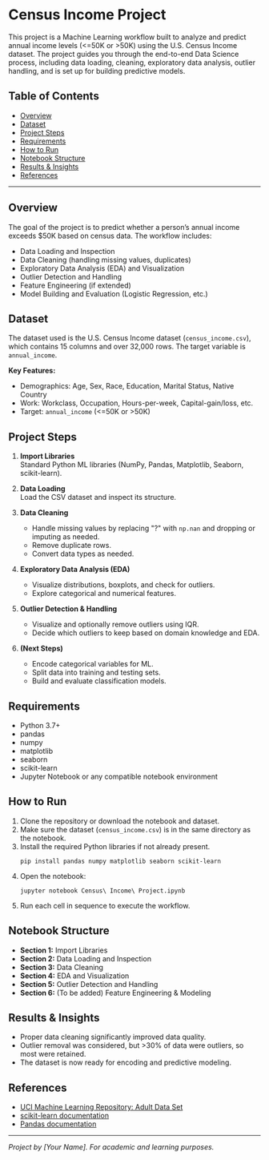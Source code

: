 # Census Income Project

This project is a Machine Learning workflow built to analyze and predict annual income levels (<=50K or >50K) using the U.S. Census Income dataset. The project guides you through the end-to-end Data Science process, including data loading, cleaning, exploratory data analysis, outlier handling, and is set up for building predictive models.

## Table of Contents

- [Overview](#overview)
- [Dataset](#dataset)
- [Project Steps](#project-steps)
- [Requirements](#requirements)
- [How to Run](#how-to-run)
- [Notebook Structure](#notebook-structure)
- [Results & Insights](#results--insights)
- [References](#references)

---

## Overview

The goal of the project is to predict whether a person’s annual income exceeds $50K based on census data. The workflow includes:

- Data Loading and Inspection
- Data Cleaning (handling missing values, duplicates)
- Exploratory Data Analysis (EDA) and Visualization
- Outlier Detection and Handling
- Feature Engineering (if extended)
- Model Building and Evaluation (Logistic Regression, etc.)

## Dataset

The dataset used is the U.S. Census Income dataset (`census_income.csv`), which contains 15 columns and over 32,000 rows. The target variable is `annual_income`.

**Key Features:**
- Demographics: Age, Sex, Race, Education, Marital Status, Native Country
- Work: Workclass, Occupation, Hours-per-week, Capital-gain/loss, etc.
- Target: `annual_income` (<=50K or >50K)

## Project Steps

1. **Import Libraries**  
   Standard Python ML libraries (NumPy, Pandas, Matplotlib, Seaborn, scikit-learn).

2. **Data Loading**  
   Load the CSV dataset and inspect its structure.

3. **Data Cleaning**  
   - Handle missing values by replacing "?" with `np.nan` and dropping or imputing as needed.
   - Remove duplicate rows.
   - Convert data types as needed.

4. **Exploratory Data Analysis (EDA)**  
   - Visualize distributions, boxplots, and check for outliers.
   - Explore categorical and numerical features.

5. **Outlier Detection & Handling**  
   - Visualize and optionally remove outliers using IQR.
   - Decide which outliers to keep based on domain knowledge and EDA.

6. **(Next Steps)**  
   - Encode categorical variables for ML.
   - Split data into training and testing sets.
   - Build and evaluate classification models.

## Requirements

- Python 3.7+
- pandas
- numpy
- matplotlib
- seaborn
- scikit-learn
- Jupyter Notebook or any compatible notebook environment

## How to Run

1. Clone the repository or download the notebook and dataset.
2. Make sure the dataset (`census_income.csv`) is in the same directory as the notebook.
3. Install the required Python libraries if not already present.
   ```
   pip install pandas numpy matplotlib seaborn scikit-learn
   ```
4. Open the notebook:
   ```
   jupyter notebook Census\ Income\ Project.ipynb
   ```
5. Run each cell in sequence to execute the workflow.

## Notebook Structure

- **Section 1:** Import Libraries
- **Section 2:** Data Loading and Inspection
- **Section 3:** Data Cleaning
- **Section 4:** EDA and Visualization
- **Section 5:** Outlier Detection and Handling
- **Section 6:** (To be added) Feature Engineering & Modeling

## Results & Insights

- Proper data cleaning significantly improved data quality.
- Outlier removal was considered, but >30% of data were outliers, so most were retained.
- The dataset is now ready for encoding and predictive modeling.

## References

- [UCI Machine Learning Repository: Adult Data Set](https://archive.ics.uci.edu/ml/datasets/adult)
- [scikit-learn documentation](https://scikit-learn.org/stable/documentation.html)
- [Pandas documentation](https://pandas.pydata.org/)

---

*Project by [Your Name]. For academic and learning purposes.*